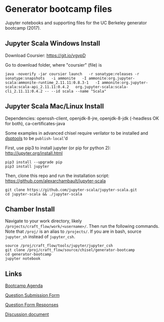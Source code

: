 # Generator bootcamp files

Jupyter notebooks and supporting files for the UC Berkeley generator bootcamp (2017).

## Jupyter Scala Windows Install
Download Coursier: https://git.io/vgvpD

Go to download folder, where "coursier" (file) is
```
java -noverify -jar coursier launch   -r sonatype:releases -r sonatype:snapshots   -i ammonite   -I ammonite:org.jupyter-scala:ammonite-runtime_2.11.11:0.8.3-1   -I ammonite:org.jupyter-scala:scala-api_2.11.11:0.4.2   org.jupyter-scala:scala-cli_2.11.11:0.4.2 -- --id scala --name "Scala"
```

## Jupyter Scala Mac/Linux Install
Dependencies: openssh-client, openjdk-8-jre, openjdk-8-jdk (-headless OK for both),  ca-certificates-java

Some examples in advanced chisel require verilator to be installed and [dsptools](https://github.com/ucb-bar/dsptools) to be `publish-local`'d

First, use pip3 to install jupyter (or pip for python 2): http://jupyter.org/install.html
```
pip3 install --upgrade pip
pip3 install jupyter
```

Then, clone this repo and run the installation script: https://github.com/alexarchambault/jupyter-scala

```
git clone https://github.com/jupyter-scala/jupyter-scala.git
cd jupyter-scala && ./jupyter-scala
```

## Chamber Install

Navigate to your work directory, likely `/projects/craft_flow/work/<username>/`. Then run the following commands. Note that `/proj/` is an alias to `/projects/`. If you are in bash, source `jupyter_sh` instead of `jupyter_csh`.

```
source /proj/craft_flow/tools/jupyter/jupyter_csh
git clone /proj/craft_flow/source/chisel/generator-bootcamp
cd generator-bootcamp
jupyter notebook
```

## Links
[Bootcamp Agenda](https://tinyurl.com/bootcampchiselagenda)

[Question Submission Form](https://tinyurl.com/bootcampchisel)

[Question Form Responses](https://docs.google.com/spreadsheets/d/1IjALLZFOoXxJbY1wcs5Zwpza8ksK0IHgdknq9hAr2lU/edit?usp=sharing)

[Discussion document](https://docs.google.com/document/d/10CahcycM6Uk7cqgGHRcegrNueqCWZKNDxZdc1S36ZcE/view)
